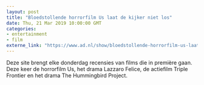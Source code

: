 ```yaml
---
layout: post
title: "Bloedstollende horrorfilm Us laat de kijker niet los"
date: Thu, 21 Mar 2019 10:00:00 GMT
categories: 
- entertainment 
- film 
externe_link: "https://www.ad.nl/show/bloedstollende-horrorfilm-us-laat-de-kijker-niet-los~a84a305e/"
---
```


Deze site brengt elke donderdag recensies van films die in première gaan. Deze keer de horrorfilm Us, het drama Lazzaro Felice, de actiefilm Triple Frontier en het drama The Hummingbird Project.
